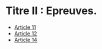 # Titre II : Epreuves.

- [Article 11](article-11.md)
- [Article 12](article-12.md)
- [Article 14](article-14.md)
